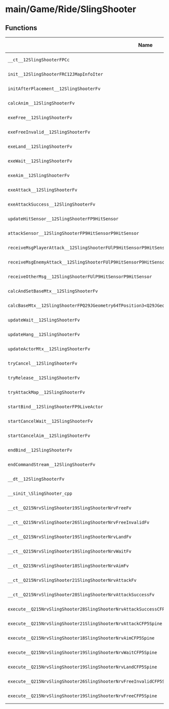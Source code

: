 # main/Game/Ride/SlingShooter

## Functions

| Name | Address | Match % |
|------|---------|---------|
| `__ct__12SlingShooterFPCc` | `0x8032BA6C` | :x: (0.0%) |
| `init__12SlingShooterFRC12JMapInfoIter` | `0x8032BB0C` | :x: (0.0%) |
| `initAfterPlacement__12SlingShooterFv` | `0x8032BCF8` | :x: (0.0%) |
| `calcAnim__12SlingShooterFv` | `0x8032BD50` | :x: (0.0%) |
| `exeFree__12SlingShooterFv` | `0x8032BDB8` | :x: (0.0%) |
| `exeFreeInvalid__12SlingShooterFv` | `0x8032BE10` | :x: (0.0%) |
| `exeLand__12SlingShooterFv` | `0x8032BE7C` | :x: (0.0%) |
| `exeWait__12SlingShooterFv` | `0x8032BF80` | :x: (0.0%) |
| `exeAim__12SlingShooterFv` | `0x8032C01C` | :x: (0.0%) |
| `exeAttack__12SlingShooterFv` | `0x8032C1D4` | :x: (0.0%) |
| `exeAttackSuccess__12SlingShooterFv` | `0x8032C2A0` | :x: (0.0%) |
| `updateHitSensor__12SlingShooterFP9HitSensor` | `0x8032C3F4` | :x: (0.0%) |
| `attackSensor__12SlingShooterFP9HitSensorP9HitSensor` | `0x8032C484` | :x: (0.0%) |
| `receiveMsgPlayerAttack__12SlingShooterFUlP9HitSensorP9HitSensor` | `0x8032C700` | :x: (0.0%) |
| `receiveMsgEnemyAttack__12SlingShooterFUlP9HitSensorP9HitSensor` | `0x8032C708` | :x: (0.0%) |
| `receiveOtherMsg__12SlingShooterFUlP9HitSensorP9HitSensor` | `0x8032C858` | :x: (0.0%) |
| `calcAndSetBaseMtx__12SlingShooterFv` | `0x8032CB18` | :x: (0.0%) |
| `calcBaseMtx__12SlingShooterFPQ29JGeometry64TPosition3<Q29JGeometry38TMatrix34<Q29JGeometry13SMatrix34C<f>>>` | `0x8032CBBC` | :x: (0.0%) |
| `updateWait__12SlingShooterFv` | `0x8032CC74` | :x: (0.0%) |
| `updateHang__12SlingShooterFv` | `0x8032CE20` | :x: (0.0%) |
| `updateActorMtx__12SlingShooterFv` | `0x8032D044` | :x: (0.0%) |
| `tryCancel__12SlingShooterFv` | `0x8032D174` | :x: (0.0%) |
| `tryRelease__12SlingShooterFv` | `0x8032D244` | :x: (0.0%) |
| `tryAttackMap__12SlingShooterFv` | `0x8032D4FC` | :x: (0.0%) |
| `startBind__12SlingShooterFP9LiveActor` | `0x8032D6A4` | :x: (0.0%) |
| `startCancelWait__12SlingShooterFv` | `0x8032D7C0` | :x: (0.0%) |
| `startCancelAim__12SlingShooterFv` | `0x8032D858` | :x: (0.0%) |
| `endBind__12SlingShooterFv` | `0x8032D8E0` | :x: (0.0%) |
| `endCommandStream__12SlingShooterFv` | `0x8032D9B0` | :x: (0.0%) |
| `__dt__12SlingShooterFv` | `0x8032DA04` | :x: (0.0%) |
| `__sinit_\SlingShooter_cpp` | `0x8032DA60` | :x: (0.0%) |
| `__ct__Q215NrvSlingShooter19SlingShooterNrvFreeFv` | `0x8032DAB4` | :x: (0.0%) |
| `__ct__Q215NrvSlingShooter26SlingShooterNrvFreeInvalidFv` | `0x8032DAC4` | :x: (0.0%) |
| `__ct__Q215NrvSlingShooter19SlingShooterNrvLandFv` | `0x8032DAD4` | :x: (0.0%) |
| `__ct__Q215NrvSlingShooter19SlingShooterNrvWaitFv` | `0x8032DAE4` | :x: (0.0%) |
| `__ct__Q215NrvSlingShooter18SlingShooterNrvAimFv` | `0x8032DAF4` | :x: (0.0%) |
| `__ct__Q215NrvSlingShooter21SlingShooterNrvAttackFv` | `0x8032DB04` | :x: (0.0%) |
| `__ct__Q215NrvSlingShooter28SlingShooterNrvAttackSuccessFv` | `0x8032DB14` | :x: (0.0%) |
| `execute__Q215NrvSlingShooter28SlingShooterNrvAttackSuccessCFP5Spine` | `0x8032DB24` | :x: (0.0%) |
| `execute__Q215NrvSlingShooter21SlingShooterNrvAttackCFP5Spine` | `0x8032DB2C` | :x: (0.0%) |
| `execute__Q215NrvSlingShooter18SlingShooterNrvAimCFP5Spine` | `0x8032DB34` | :x: (0.0%) |
| `execute__Q215NrvSlingShooter19SlingShooterNrvWaitCFP5Spine` | `0x8032DB3C` | :x: (0.0%) |
| `execute__Q215NrvSlingShooter19SlingShooterNrvLandCFP5Spine` | `0x8032DB44` | :x: (0.0%) |
| `execute__Q215NrvSlingShooter26SlingShooterNrvFreeInvalidCFP5Spine` | `0x8032DB4C` | :x: (0.0%) |
| `execute__Q215NrvSlingShooter19SlingShooterNrvFreeCFP5Spine` | `0x8032DB54` | :x: (0.0%) |